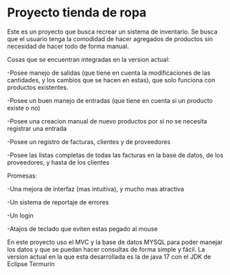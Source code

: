 # Proyecto tienda de ropa

Este es un proyecto que busca recrear un sistema de inventario. Se busca que el usuario tenga la comodidad de hacer agregados de productos sin necesidad 
de hacer todo de forma manual. 

Cosas que se encuentran integradas en la version actual:

-Posee manejo de salidas (que tiene en cuenta la modificaciones de las cantidades, y los cambios que se hacen en estas), que solo funciona con productos existentes.

-Posee un buen manejo de entradas (que tiene en cuenta si un producto existe o no)

-Posee una creacion manual de nuevo productos por si no se necesita registrar una entrada

-Posee un registro de facturas, clientes y de proveedores

-Posee las listas completas de todas las facturas en la base de datos, de los proveedores, y hasta de los clientes


Promesas:

-Una mejora de interfaz (mas intuitiva), y mucho mas atractiva

-Un sistema de reportaje de errores

-Un login

-Atajos de teclado que eviten estas pegado al mouse


En este proyecto uso el MVC y la base de datos MYSQL para poder manejar los datos y que se puedan hacer consultas de forma simple y fácil. La version actual en la que esta desarrollada es la de java 17 con el JDK de Eclipse Termurin


